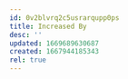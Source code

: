 ```yaml
---
id: 0v2blvrq2c5usrarqupp0ps
title: Increased By
desc: ''
updated: 1669689630687
created: 1667944185343
rel: true
---
```


